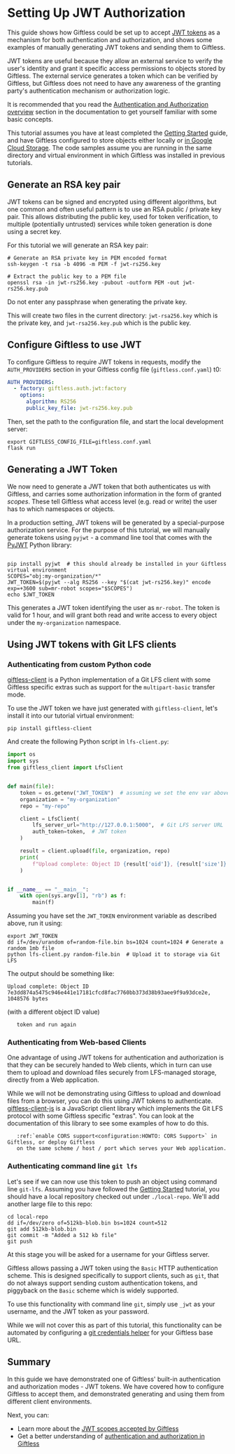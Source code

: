 Setting Up JWT Authorization
============================
This guide shows how Giftless could be set up to accept [JWT tokens](https://jwt.io/) as a mechanism for both
authentication and authorization, and shows some examples of manually generating JWT tokens and sending them to
Giftless.

JWT tokens are useful because they allow an external service to verify the user's identity and grant it specific access
permissions to objects stored by Giftless. The external service generates a token which can be verified by Giftless, but
Giftless does not need to have any awareness of the granting party's authentication mechanism or authorization logic.

It is recommended that you read the [Authentication and Authorization overview](<auth-providers:Overview>) section in
the documentation to get yourself familiar with some basic concepts.

This tutorial assumes you have at least completed the [Getting Started](quickstart.md) guide, and have Giftless
configured to store objects either locally or [in Google Cloud Storage](using-gcs.md). The code samples assume you
are running in the same directory and virtual environment in which Giftless was installed in previous tutorials.

## Generate an RSA key pair
JWT tokens can be signed and encrypted using different algorithms, but one common and often useful pattern is to use
an RSA public / private key pair. This allows distributing the public key, used for token verification, to multiple
(potentially untrusted) services while token generation is done using a secret key.

For this tutorial we will generate an RSA key pair:

```shell
# Generate an RSA private key in PEM encoded format
ssh-keygen -t rsa -b 4096 -m PEM -f jwt-rs256.key

# Extract the public key to a PEM file
openssl rsa -in jwt-rs256.key -pubout -outform PEM -out jwt-rs256.key.pub
```
Do not enter any passphrase when generating the private key.

This will create two files in the current directory: `jwt-rsa256.key` which is the private key, and `jwt-rsa256.key.pub`
which is the public key.

## Configure Giftless to use JWT
To configure Giftless to require JWT tokens in requests, modify the `AUTH_PROVIDERS` section in your Giftless config
file (`giftless.conf.yaml`) t0:

```yaml
AUTH_PROVIDERS:
  - factory: giftless.auth.jwt:factory
    options:
      algorithm: RS256
      public_key_file: jwt-rs256.key.pub
```

Then, set the path to the configuration file, and start the local development server:

```shell
export GIFTLESS_CONFIG_FILE=giftless.conf.yaml
flask run
```

## Generating a JWT Token
We now need to generate a JWT token that both authenticates us with Giftless, and carries some authorization information
in the form of granted *scopes*. These tell Giftless what access level (e.g. read or write) the user has to which
namespaces or objects.

In a production setting, JWT tokens will be generated by a special-purpose authorization service. For the purpose of
this tutorial, we will manually generate tokens using `pyjwt` - a command line tool that comes with the
[PyJWT](https://pyjwt.readthedocs.io/en/stable/) Python library:

```note:: you can also use the [debugging tool](https://jwt.io) to generate tokens
```

```shell
pip install pyjwt  # this should already be installed in your Giftless virtual environment
SCOPES="obj:my-organization/*"
JWT_TOKEN=$(pyjwt --alg RS256 --key "$(cat jwt-rs256.key)" encode exp=+3600 sub=mr-robot scopes="$SCOPES")
echo $JWT_TOKEN
```

This generates a JWT token identifying the user as `mr-robot`. The token is valid for 1 hour, and will grant both read
and write access to every object under the `my-organization` namespace.

## Using JWT tokens with Git LFS clients

### Authenticating from custom Python code
[giftless-client](https://github.com/datopian/giftless-client-js) is a Python implementation of a Git LFS client with
some Giftless specific extras such as support for the `multipart-basic` transfer mode.

To use the JWT token we have just generated with `giftless-client`, let's install it into our tutorial virtual
environment:

```shell
pip install giftless-client
```

And create the following Python script in `lfs-client.py`:
```python
import os
import sys
from giftless_client import LfsClient


def main(file):
    token = os.getenv("JWT_TOKEN")  # assuming we set the env var above
    organization = "my-organization"
    repo = "my-repo"

    client = LfsClient(
        lfs_server_url="http://127.0.0.1:5000",  # Git LFS server URL
        auth_token=token,  # JWT token
    )

    result = client.upload(file, organization, repo)
    print(
        f"Upload complete: Object ID {result['oid']}, {result['size']} bytes"
    )


if __name__ == "__main__":
    with open(sys.argv[1], "rb") as f:
        main(f)
```

Assuming you have set the `JWT_TOKEN` environment variable as described above, run it using:

```shell
export JWT_TOKEN
dd if=/dev/urandom of=random-file.bin bs=1024 count=1024 # Generate a random 1mb file
python lfs-client.py random-file.bin  # Upload it to storage via Git LFS
```

The output should be something like:

```
Upload complete: Object ID 7e3dd874a5475c946e441e17181cfcd8fac7760bb373d38b93aee9f9a93dce2e, 1048576 bytes
```

(with a different object ID value)

```note:: this will fail if an hour or more has passed since we generated our token. In this case, simply regenerate the
   token and run again
```

### Authenticating from Web-based Clients
One advantage of using JWT tokens for authentication and authorization is that they can be securely handed to Web
clients, which in turn can use them to upload and download files securely from LFS-managed storage, directly from a Web
application.

While we will not be demonstrating using Giftless to upload and download files from a browser, you can do this using
JWT tokens to authenticate. [giftless-client-js](https://github.com/datopian/giftless-client-js) is a JavaScript client
library which implements the Git LFS protocol with some Giftless specific "extras".  You can look at the documentation
of this library to see some examples of how to do this.

```important:: To communicate with Giftless from a browser, you will most likely need to
   :ref:`enable CORS support<configuration:HOWTO: CORS Support>` in Giftless, or deploy Giftless
   on the same scheme / host / port which serves your Web application.
```

### Authenticating command line `git lfs`
Let's see if we can now use this token to push an object using command line `git-lfs`. Assuming you have followed the
[Getting Started](quickstart.md) tutorial, you should have a local repository checked out under `./local-repo`. We'll
add another large file to this repo:

```shell
cd local-repo
dd if=/dev/zero of=512kb-blob.bin bs=1024 count=512
git add 512kb-blob.bin
git commit -m "Added a 512 kb file"
git push
```

At this stage you will be asked for a username for your Giftless server.

Giftless allows passing a JWT token using the `Basic` HTTP authentication scheme. This is designed specifically to
support clients, such as `git`, that do not always support sending custom authentication tokens, and piggyback on the
`Basic` scheme which is widely supported.

To use this functionality with command line `git`, simply use `_jwt` as your username, and the JWT token as your
password.

While we will not cover this as part of this tutorial, this functionality can be automated by configuring a
[git credentials helper](https://git-scm.com/docs/gitcredentials) for your Giftless base URL.

## Summary
In this guide we have demonstrated one of Giftless' built-in authentication and authorization modes - JWT tokens. We
have covered how to configure Giftless to accept them, and demonstrated generating and using them from different
client environments.

Next, you can:
* Learn more about the [JWT scopes accepted by Giftless](auth-providers:Scopes)
* Get a better understanding of [authentication and authorization in Giftless](auth-providers.md)
